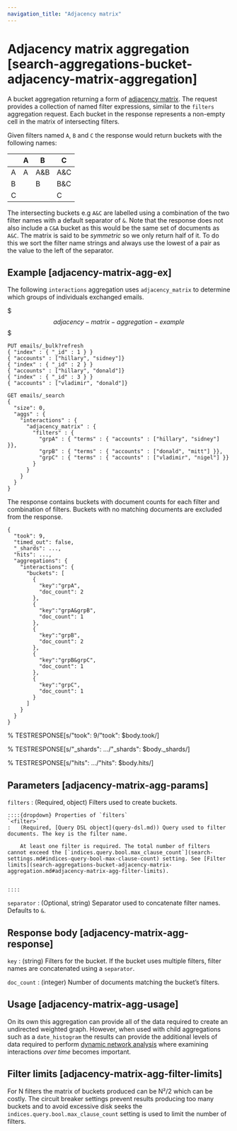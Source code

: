 ```yaml
---
navigation_title: "Adjacency matrix"
---
```


# Adjacency matrix aggregation [search-aggregations-bucket-adjacency-matrix-aggregation]


A bucket aggregation returning a form of [adjacency matrix](https://en.wikipedia.org/wiki/Adjacency_matrix). The request provides a collection of named filter expressions, similar to the `filters` aggregation request. Each bucket in the response represents a non-empty cell in the matrix of intersecting filters.

Given filters named `A`, `B` and `C` the response would return buckets with the following names:

|  | A | B | C |
| --- | --- | --- | --- |
| A | A | A&B | A&C |
| B |  | B | B&C |
| C |  |  | C |

The intersecting buckets e.g `A&C` are labelled using a combination of the two filter names with a default separator of `&`. Note that the response does not also include a `C&A` bucket as this would be the same set of documents as `A&C`. The matrix is said to be *symmetric* so we only return half of it. To do this we sort the filter name strings and always use the lowest of a pair as the value to the left of the separator.

## Example [adjacency-matrix-agg-ex]

The following `interactions` aggregation uses `adjacency_matrix` to determine which groups of individuals exchanged emails.

$$$adjacency-matrix-aggregation-example$$$

```console
PUT emails/_bulk?refresh
{ "index" : { "_id" : 1 } }
{ "accounts" : ["hillary", "sidney"]}
{ "index" : { "_id" : 2 } }
{ "accounts" : ["hillary", "donald"]}
{ "index" : { "_id" : 3 } }
{ "accounts" : ["vladimir", "donald"]}

GET emails/_search
{
  "size": 0,
  "aggs" : {
    "interactions" : {
      "adjacency_matrix" : {
        "filters" : {
          "grpA" : { "terms" : { "accounts" : ["hillary", "sidney"] }},
          "grpB" : { "terms" : { "accounts" : ["donald", "mitt"] }},
          "grpC" : { "terms" : { "accounts" : ["vladimir", "nigel"] }}
        }
      }
    }
  }
}
```

The response contains buckets with document counts for each filter and combination of filters. Buckets with no matching documents are excluded from the response.

```console-result
{
  "took": 9,
  "timed_out": false,
  "_shards": ...,
  "hits": ...,
  "aggregations": {
    "interactions": {
      "buckets": [
        {
          "key":"grpA",
          "doc_count": 2
        },
        {
          "key":"grpA&grpB",
          "doc_count": 1
        },
        {
          "key":"grpB",
          "doc_count": 2
        },
        {
          "key":"grpB&grpC",
          "doc_count": 1
        },
        {
          "key":"grpC",
          "doc_count": 1
        }
      ]
    }
  }
}
```

%  TESTRESPONSE[s/"took": 9/"took": $body.took/]

%  TESTRESPONSE[s/"_shards": \.\.\./"_shards": $body._shards/]

%  TESTRESPONSE[s/"hits": \.\.\./"hits": $body.hits/]


## Parameters [adjacency-matrix-agg-params]

`filters`
:   (Required, object) Filters used to create buckets.

    ::::{dropdown} Properties of `filters`
    `<filter>`
    :   (Required, [Query DSL object](query-dsl.md)) Query used to filter documents. The key is the filter name.

        At least one filter is required. The total number of filters cannot exceed the [`indices.query.bool.max_clause_count`](search-settings.md#indices-query-bool-max-clause-count) setting. See [Filter limits](search-aggregations-bucket-adjacency-matrix-aggregation.md#adjacency-matrix-agg-filter-limits).


    ::::


`separator`
:   (Optional, string) Separator used to concatenate filter names. Defaults to `&`.


## Response body [adjacency-matrix-agg-response]

`key`
:   (string) Filters for the bucket. If the bucket uses multiple filters, filter names are concatenated using a `separator`.

`doc_count`
:   (integer) Number of documents matching the bucket’s filters.


## Usage [adjacency-matrix-agg-usage]

On its own this aggregation can provide all of the data required to create an undirected weighted graph. However, when used with child aggregations such as a `date_histogram` the results can provide the additional levels of data required to perform [dynamic network analysis](https://en.wikipedia.org/wiki/Dynamic_network_analysis) where examining interactions *over time* becomes important.


## Filter limits [adjacency-matrix-agg-filter-limits]

For N filters the matrix of buckets produced can be N²/2 which can be costly. The circuit breaker settings prevent results producing too many buckets and to avoid excessive disk seeks the `indices.query.bool.max_clause_count` setting is used to limit the number of filters.


